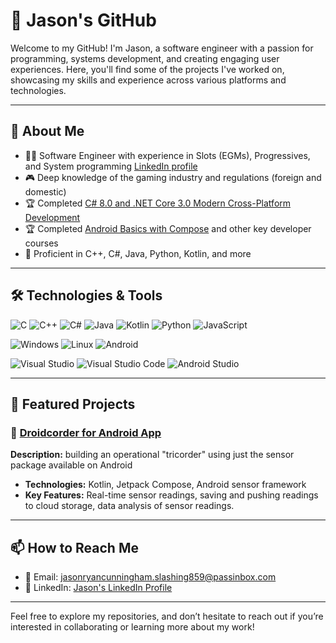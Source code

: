 # 💼 Jason's GitHub

Welcome to my GitHub! I'm Jason, a software engineer with a passion for programming, systems development, and creating engaging user experiences. Here, you'll find some of the projects I've worked on, showcasing my skills and experience across various platforms and technologies.

---

## 🚀 About Me

- 👨‍💻 Software Engineer with experience in Slots (EGMs), Progressives, and System programming [LinkedIn profile](https://www.linkedin.com/in/jasonryancunningham/)
- 🎮 Deep knowledge of the gaming industry and regulations (foreign and domestic)
- 🏆 Completed [C# 8.0 and .NET Core 3.0 Modern Cross-Platform Development](https://www.google.com/search?q=ISBN+978-1-78847-812-0)
- 🏆 Completed [Android Basics with Compose](https://developer.android.com/courses/android-basics-compose/course?authuser=1) and other key developer courses
- 📘 Proficient in C++, C#, Java, Python, Kotlin, and more

---

## 🛠️ Technologies & Tools

![C](https://img.shields.io/badge/C-00599C?style=for-the-badge&logo=c&logoColor=white)
![C++](https://img.shields.io/badge/-C++-00599C?logo=c%2B%2B&logoColor=white&style=flat-square) 
![C#](https://img.shields.io/badge/-C%23-239120?logo=c-sharp&logoColor=white&style=flat-square) 
![Java](https://img.shields.io/badge/-Java-007396?logo=java&logoColor=white&style=flat-square) 
![Kotlin](https://img.shields.io/badge/-Kotlin-0095D5?logo=kotlin&logoColor=white&style=flat-square) 
![Python](https://img.shields.io/badge/-Python-3776AB?logo=python&logoColor=white&style=flat-square) 
![JavaScript](https://img.shields.io/badge/-JavaScript-F7DF1E?logo=javascript&logoColor=black&style=flat-square)

![Windows](https://img.shields.io/badge/-Windows-0078D6?logo=windows&logoColor=white&style=flat-square) 
![Linux](https://img.shields.io/badge/-Linux-FCC624?logo=linux&logoColor=black&style=flat-square) 
![Android](https://img.shields.io/badge/-Android-3DDC84?logo=android&logoColor=white&style=flat-square)

![Visual Studio](https://img.shields.io/badge/Visual_Studio-5C2D91?style=for-the-badge&logo=visual%20studio&logoColor=white)
![Visual Studio Code](https://img.shields.io/badge/Visual_Studio_Code-0078D4?style=for-the-badge&logo=visual%20studio%20code&logoColor=white)
![Android Studio](https://img.shields.io/badge/Android_Studio-3DDC84?style=for-the-badge&logo=android-studio&logoColor=white)

---

## 📂 Featured Projects

### 📱 [Droidcorder for Android App](https://github.com/JasonRyanCunningham/Droidcorder)
**Description:** building an operational "tricorder" using just the sensor package available on Android
- **Technologies:** Kotlin, Jetpack Compose, Android sensor framework
- **Key Features:** Real-time sensor readings, saving and pushing readings to cloud storage, data analysis of sensor readings.

---

## 📫 How to Reach Me

- 📧 Email: [jasonryancunningham.slashing859@passinbox.com](mailto:jasonryancunningham.slashing859@passinbox.com) 
- 💼 LinkedIn: [Jason's LinkedIn Profile](https://www.linkedin.com/in/jasonryancunningham/)

---

Feel free to explore my repositories, and don’t hesitate to reach out if you’re interested in collaborating or learning more about my work!
